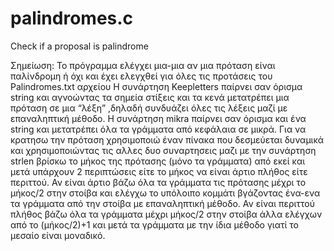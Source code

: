 # palindromes.c
Check if a proposal is palindrome

Σημείωση: Το πρόγραμμα ελέγχει μια-μια αν μια πρόταση είναι παλίνδρομη ή όχι και έχει ελεγχθεί
για όλες τις προτάσεις του Palindromes.txt αρχείου
Η συνάρτηση Keepletters παίρνει σαν όρισμα string και αγνοώντας τα σημεία στίξεις και τα κενά
μετατρέπει μια πρόταση σε μια “λέξη” ,δηλαδή συνδυάζει όλες τις λέξεις μαζί με επαναληπτική
μέθοδο.
Η συνάρτηση mikra παίρνει σαν όρισμα και ένα string και μετατρέπει όλα τα γράμματα από
κεφάλαια σε μικρά.
Για να κρατησω την πρόταση χρησιμοποιώ έναν πίνακα που δεσμεύεται δυναμικά και
χρησιμοποιώντας τις αλλες δυο συναρτησεις μαζι με την συνάρτηση strlen βρίσκω το μήκος της
πρότασης (μόνο τα γράμματα) από εκεί και μετά υπάρχουν 2 περιπτώσεις είτε το μήκος να είναι
άρτιο πλήθος είτε περιττού.
Αν είναι άρτιο βάζω όλα τα γράμματα τις πρότασης μέχρι το μήκος/2 στην στοίβα και ελέγχω το
υπόλοιπο κομμάτι βγάζοντας ένα-ενα τα γράμματα από την στοίβα με επαναληπτική μέθοδο.
Αν είναι περιττού πλήθος βάζω όλα τα γράμματα μέχρι μήκος/2 στην στοίβα άλλα ελέγχων από το
(μήκος/2)+1 και μετά τα γράμματα με την ίδια μέθοδο γιατί το μεσαίο είναι μοναδικό.
